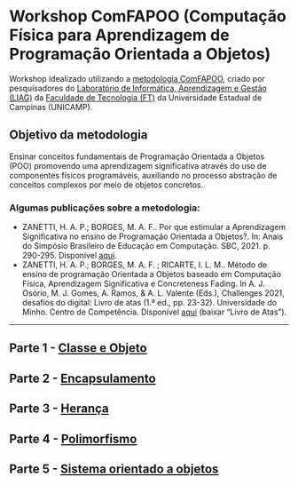 # Workshop ComFAPOO (Computação Física para Aprendizagem de Programação Orientada a Objetos)

Workshop idealizado utilizando a [metodologia ComFAPOO](https://liag.ft.unicamp.br/computacaofisica/projetocfac/), criado por pesquisadores do [Laboratório de Informática, Aprendizagem e Gestão (LIAG)](https://liag.ft.unicamp.br/) da [Faculdade de Tecnologia (FT)](https://www.ft.unicamp.br/) da Universidade Estadual de Campinas (UNICAMP).

## Objetivo da metodologia 
Ensinar conceitos fundamentais de Programação Orientada a Objetos (POO) promovendo uma aprendizagem significativa através do uso de componentes físicos programáveis, auxiliando no processo abstração de conceitos complexos por meio de objetos concretos.

### Algumas publicações sobre a metodologia:
+ ZANETTI, H. A. P.; BORGES, M. A. F.. Por que estimular a Aprendizagem Significativa no ensino de Programação Orientada a Objetos?. In: Anais do Simpósio Brasileiro de Educação em Computação. SBC, 2021. p. 290-295. Disponível [aqui](https://sol.sbc.org.br/index.php/educomp/article/view/14496).
+ ZANETTI, H. A. P.; BORGES, M. A. F. ; RICARTE, I. L. M.. Método de ensino de programação Orientada a Objetos baseado em Computação Física, Aprendizagem Significativa e Concreteness Fading. In A. J. Osório, M. J. Gomes, A. Ramos, & A. L. Valente (Eds.), Challenges 2021, desafios do digital: Livro de atas (1.ª ed., pp. 23-32). Universidade do Minho. Centro de Competência. Disponível [aqui](https://www.nonio.uminho.pt/challenges/publicacoes/) (baixar “Livro de Atas”).

---

## Parte 1 - [Classe e Objeto](/workshop_parte1.md) 
## Parte 2 - [Encapsulamento](/workshop_parte2.md) 
## Parte 3 - [Herança](/workshop_parte3.md) 
## Parte 4 - [Polimorfismo](/workshop_parte4.md) 
## Parte 5 - [Sistema orientado a objetos](/workshop_parte5.md) 
